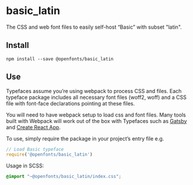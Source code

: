 
# basic_latin

The CSS and web font files to easily self-host “Basic” with subset "latin".

## Install

`npm install --save @openfonts/basic_latin`

## Use

Typefaces assume you’re using webpack to process CSS and files. Each typeface
package includes all necessary font files (woff2, woff) and a CSS file with
font-face declarations pointing at these files.

You will need to have webpack setup to load css and font files. Many tools built
with Webpack will work out of the box with Typefaces such as [Gatsby](https://github.com/gatsbyjs/gatsby)
and [Create React App](https://github.com/facebookincubator/create-react-app).

To use, simply require the package in your project’s entry file e.g.

```javascript
// Load Basic typeface
require('@openfonts/basic_latin')
```

Usage in SCSS:
```scss
@import "~@openfonts/basic_latin/index.css";
```
